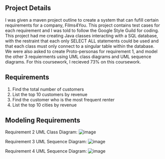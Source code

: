 ## Project Details
I was given a maven project outline to create a system that can fufill certain requirements for a company, Films4You.
This project contains test cases for each requirement and I was told to follow the Google Style Guild for coding.
This project had me creating Java classes interacting with a SQL database, with the restraint that each only SELECT ALL statements could be used and that each class must only connect to a singular table within the database.
We were also asked to create Proto-personas for requirement 1, and model the other 3 requierments using UML class diagrams and UML sequence diagrams. 
For this coursework, I recieved 73% on this coursework. 

## Requirements
1. Find the total number of customers
2. List the top 10 customers by revenue
3. Find the customer who is the most frequent renter
4. List the top 10 cities by revenue

## Modeling Requirements
Requirement 2 UML Class Diagram:
![image](https://github.com/Allia-AT/Projects/assets/131401813/8a53636a-6112-4cf8-8bcf-54a78c8f15be)



Requirement 3 UML Sequence Diagram:
![image](https://github.com/Allia-AT/Projects/assets/131401813/a11c947c-379d-4715-b97e-d92affd249f6)



Requirement 4 UML Sequence Diagram:
![image](https://github.com/Allia-AT/Projects/assets/131401813/aeddd311-3573-44f0-be3e-bbafff756cf3)
